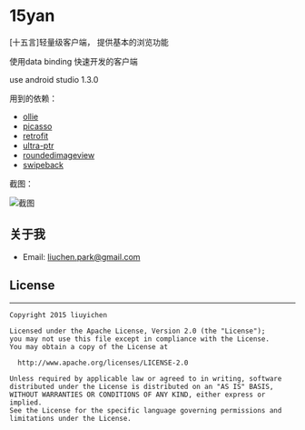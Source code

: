 # 15yan
[十五言]轻量级客户端， 提供基本的浏览功能

使用data binding 快速开发的客户端


use android studio 1.3.0

用到的依赖：

* [ollie][2]
* [picasso][4]
* [retrofit][5]
* [ultra-ptr][6]
* [roundedimageview][7]
* [swipeback][9]



截图：

![截图][11]

## 关于我

* Email: liuchen.park@gmail.com


## License
---
```
Copyright 2015 liuyichen

Licensed under the Apache License, Version 2.0 (the "License");
you may not use this file except in compliance with the License.
You may obtain a copy of the License at

  http://www.apache.org/licenses/LICENSE-2.0

Unless required by applicable law or agreed to in writing, software
distributed under the License is distributed on an "AS IS" BASIS,
WITHOUT WARRANTIES OR CONDITIONS OF ANY KIND, either express or implied.
See the License for the specific language governing permissions and
limitations under the License.
```








[1]: https://github.com/square
[2]: https://github.com/pardom/Ollie
[4]: https://github.com/square/picasso
[5]: https://github.com/square/retrofit
[6]: https://github.com/liaohuqiu/android-Ultra-Pull-To-Refresh
[7]: https://github.com/vinc3m1/RoundedImageView
[9]: https://github.com/sockeqwe/SwipeBack

[11]: https://raw.githubusercontent.com/liuchenx/15yan/master/screenshot/Screenshot1.png
